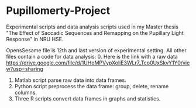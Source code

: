 # Pupillomerty-Project
Experimental scripts and data analysis scripts used in my Master thesis "The Effect of Saccadic Sequences and Remapping on the Pupillary Light Response" in NRU HSE. 

OpensSesame file is 12th and last version of experimental setting.
All other files contain a code for data analysis:
0. Here is the link with a raw data https://drive.google.com/file/d/1UHoMPVypXoliE3WLr7_Tco0UxSkvY1Y0/view?usp=sharing
1. Matlab script parse raw data into data frames.
2. Python script preprocess the data frame: group, delete, rename columns.
3. Three R scripts convert data frames in graphs and statistics. 
